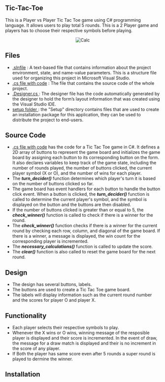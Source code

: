 ## Tic-Tac-Toe
This is a Player vs Player Tic Tac Toe game using C# programming language. 
It allows users to play total 5 rounds. 
This is a 2 Player game and players has to choose their respective symbols before playing.

<div align="center">
  <img src="https://githubcom/PRATHAM-099/My-Calculator/blob/main/Resources/Calc.png" alt="Calc" />
</div>

## Files
- <a href="">.slnfile</a> : A text-based file that contains information about the project environment, state, and name-value parameters. This is a structure file used for organizing this project in Microsoft Visual Studio.
- <a href="">.cs file with code</a> : The file that contains the source code of the whole project.
- <a href="">.Designer.cs </a> : The designer file has the code automatically generated by the designer to hold the form’s layout information that was created using the Visual Studio IDE.
- <a href="">setup folder </a> : the "Setup" directory contains files that are used to create an installation package for this application, they can be used to distribute the project to end-users.

## Source Code
- <a href="">.cs file with code</a> has the code for a Tic Tac Toe game in C#. It defines a 2D array of buttons to represent the game board and initializes the game board by assigning each button to its corresponding button on the form. It also declares variables to keep track of the game state, including the number of rounds played, the number of buttons clicked, the current player symbol (X or O), and the number of wins for each player.
- The ***turn_decider()*** function determines which player's turn it is based on the number of buttons clicked so far.
- The game board has event handlers for each button to handle the button click event. When a button is clicked, the ***turn_decider()*** function is called to determine the current player's symbol, and the symbol is displayed on the button and the buttons are then disabled.
- If the number of buttons clicked is greater than or equal to 5, the ***check_winner()*** function is called to check if there is a winner for the round.
- The ***check_winner()*** function checks if there is a winner for the current round by checking each row, column, and diagonal of the game board. If there is a winner, a message is displayed, the win count for the corresponding player is incremented.
- The ***necessary_calculations()*** function is called to update the score.
- The ***clear()*** function is also called to reset the game board for the next round.

## Design
- The design has several buttons, labels.<br>
- The buttons are used to create a Tic Tac Toe game board.
- The labels will display information such as the current round number and the scores for player O and player X.

## Functionality
- Each player selects their respective symbols to play.
- Whenever the X wins or O wins, winning message of the resposible player is displayed and their score is incremented. In the event of draw, the message for a draw match is displayed and their is no increment in the score of any player.
- If Both the player has same score even after 5 rounds a super round is played to dermine the winner.

## Installation
